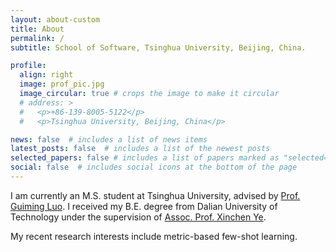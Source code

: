 ```yaml
---
layout: about-custom
title: About
permalink: /
subtitle: School of Software, Tsinghua University, Beijing, China.

profile:
  align: right
  image: prof_pic.jpg
  image_circular: true # crops the image to make it circular
  # address: >
  #   <p>+86-139-8005-5122</p>
  #   <p>Tsinghua University, Beijing, China</p>

news: false  # includes a list of news items
latest_posts: false  # includes a list of the newest posts
selected_papers: false # includes a list of papers marked as "selected={true}"
social: false  # includes social icons at the bottom of the page
---
```


I am currently an M.S. student at Tsinghua University, advised by [Prof. Guiming Luo](https://www.thss.tsinghua.edu.cn/en/faculty/guimingluo.htm). I received my B.E. degree from Dalian University of Technology under the supervision of [Assoc. Prof. Xinchen Ye](http://faculty.dlut.edu.cn/yexinchen/en/index.htm).

My recent research interests include metric-based few-shot learning.

<!-- Write your biography here. Tell the world about yourself. Link to your favorite [subreddit](http://reddit.com). You can put a picture in, too. The code is already in, just name your picture `prof_pic.jpg` and put it in the `img/` folder.

Put your address / P.O. box / other info right below your picture. You can also disable any of these elements by editing `profile` property of the YAML header of your `_pages/about.md`. Edit `_bibliography/papers.bib` and Jekyll will render your [publications page](/al-folio/publications/) automatically.

Link to your social media connections, too. This theme is set up to use [Font Awesome icons](http://fortawesome.github.io/Font-Awesome/) and [Academicons](https://jpswalsh.github.io/academicons/), like the ones below. Add your Facebook, Twitter, LinkedIn, Google Scholar, or just disable all of them. -->
